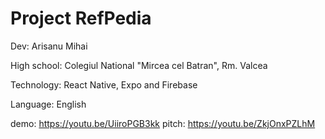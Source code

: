 # Project RefPedia

Dev: Arisanu Mihai

High school: Colegiul National "Mircea cel Batran", Rm. Valcea

Technology: React Native, Expo and Firebase

Language: English

demo: https://youtu.be/UiiroPGB3kk
pitch: https://youtu.be/ZkjOnxPZLhM

